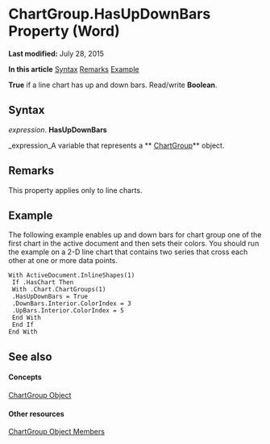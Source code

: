 
# ChartGroup.HasUpDownBars Property (Word)

 **Last modified:** July 28, 2015

 **In this article**
 [Syntax](#sectionSection0)
 [Remarks](#sectionSection1)
 [Example](#sectionSection2)


 **True** if a line chart has up and down bars. Read/write **Boolean**.


## Syntax
<a name="sectionSection0"> </a>

 _expression_. **HasUpDownBars**

 _expression_A variable that represents a  ** [ChartGroup](ea5a2610-9c00-9c95-8366-f9b0fcdf90be.md)** object.


## Remarks
<a name="sectionSection1"> </a>

This property applies only to line charts. 


## Example
<a name="sectionSection2"> </a>

The following example enables up and down bars for chart group one of the first chart in the active document and then sets their colors. You should run the example on a 2-D line chart that contains two series that cross each other at one or more data points.


```
With ActiveDocument.InlineShapes(1) 
 If .HasChart Then 
 With .Chart.ChartGroups(1) 
 .HasUpDownBars = True 
 .DownBars.Interior.ColorIndex = 3 
 .UpBars.Interior.ColorIndex = 5 
 End With 
 End If 
End With
```


## See also
<a name="sectionSection2"> </a>


#### Concepts


 [ChartGroup Object](ea5a2610-9c00-9c95-8366-f9b0fcdf90be.md)
#### Other resources


 [ChartGroup Object Members](af92e2da-b296-f0ec-2d97-c26d0ae76afa.md)
